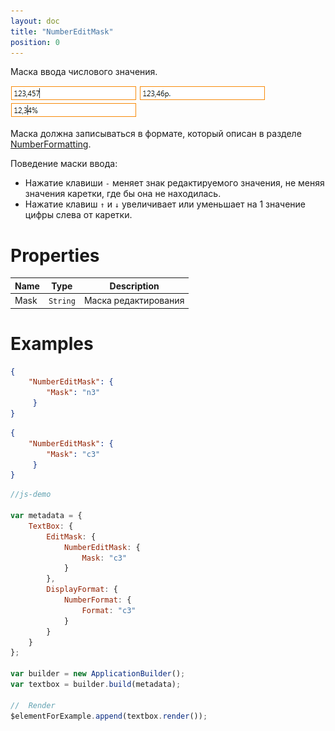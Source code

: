 ```yaml
---
layout: doc
title: "NumberEditMask"
position: 0
---
```


Маска ввода числового значения.

![](../assets/NumericEditMask_Ex_00.png) ![](../assets/NumericEditMask_Ex_01.png) ![](../assets/NumericEditMask_Ex_02.png)


Маска должна записываться в формате, который описан в разделе [NumberFormatting](../../Localizations/Localizations.numberFormatting/).

Поведение маски ввода:

* Нажатие клавиши `-` меняет знак редактируемого значения, не меняя значения каретки, где бы она не находилась.
* Нажатие клавиш `↑` и `↓` увеличивает или уменьшает на 1 значение цифры слева от каретки.


# Properties

Name|Type|Description
----|----|-----------
Mask|`String`|Маска редактирования

# Examples

```json
{
    "NumberEditMask": {
        "Mask": "n3"
     }
}
```

```json
{
    "NumberEditMask": {
        "Mask": "c3"
     }
}
```

```js
//js-demo

var metadata = {
    TextBox: {
        EditMask: {
            NumberEditMask: {
                Mask: "c3"
            }
        },
        DisplayFormat: {
            NumberFormat: {
                Format: "c3"
            }
        }
    }
};

var builder = new ApplicationBuilder();
var textbox = builder.build(metadata);

//  Render
$elementForExample.append(textbox.render());
```
